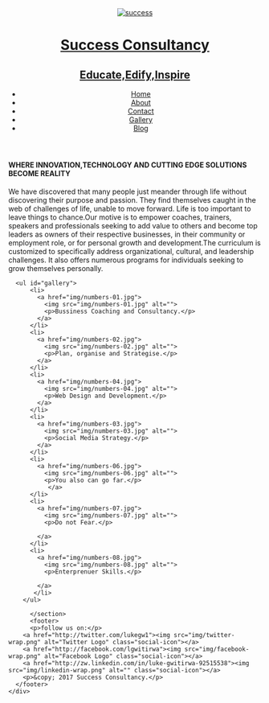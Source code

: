 
<!DOCTYPE html>
<html>
  <head>
    <meta charset="utf-8">
    <title>Success Consultancy</title>
    <link rel="stylesheet" href="css/normalize.css">
    <link href='http://fonts.googleapis.com/css?family=Changa+One|Open+Sans:400italic,700italic,400,700,800' rel='stylesheet' type='text/css'>
    <link rel="stylesheet" href="css/main.css">
    <link rel="stylesheet" href="css/interactions.css">
    <link rel="stylesheet" href="css/responsive.css">
  <meta name="viewport" content="width=device-width,initial-scale=1.0">
 </head>
  <body>
   <header>
      <a href="index.html" id="logo">
        <img class="logo" src="img/numbers-05.jpg" alt="success">
        <h1>Success Consultancy</h1>
        <h2>Educate,Edify,Inspire</h2>
      </a>
      <nav>
        <ul>
          <li><a href="index.html" class="selected">Home</a></li>
          <li><a href="about.html">About</a></li>
          <li><a href="contact.html">Contact</a></li>
          <li><a href="gallery.html"> Gallery</a></li>
          <li><a href="blog.html">Blog</a></li>
        </ul>
      </nav>
    </header>
    <div id="wrapper">
    <section>
<h4>WHERE INNOVATION,TECHNOLOGY AND CUTTING EDGE SOLUTIONS BECOME REALITY</h4>
      <p>We have discovered that many people just meander through life without discovering their purpose and passion. They find themselves caught in the web of challenges of life, unable to move forward.  Life is too important to leave things to chance.Our motive is to empower coaches, trainers, speakers and professionals seeking to add value to others and become top leaders as owners of their respective businesses, in their community or employment role, or for personal growth and development.The curriculum is customized to specifically address organizational, cultural, and leadership challenges. It also offers numerous programs for individuals seeking to grow themselves personally.</p>
        
      <ul id="gallery">
          <li>
            <a href="img/numbers-01.jpg">
              <img src="img/numbers-01.jpg" alt="">
              <p>Bussiness Coaching and Consultancy.</p>
            </a>
          </li>
          <li>
            <a href="img/numbers-02.jpg">
              <img src="img/numbers-02.jpg" alt="">
              <p>Plan, organise and Strategise.</p>
            </a>
          </li>
          <li>
            <a href="img/numbers-04.jpg">
              <img src="img/numbers-04.jpg" alt="">
              <p>Web Design and Development.</p>
            </a>
          </li>
          <li>
            <a href="img/numbers-03.jpg">
              <img src="img/numbers-03.jpg" alt="">
              <p>Social Media Strategy.</p>
            </a>
          </li>
          <li>
            <a href="img/numbers-06.jpg">
              <img src="img/numbers-06.jpg" alt="">
              <p>You also can go far.</p>
               </a>
          </li>
          <li>
            <a href="img/numbers-07.jpg">
              <img src="img/numbers-07.jpg" alt="">
              <p>Do not Fear.</p>
                                        
            </a>
          </li>
          <li>
            <a href="img/numbers-08.jpg">
              <img src="img/numbers-08.jpg" alt="">
              <p>Enterprenuer Skills.</p>
                                        
            </a>
           </li>
        </ul>
     
          </section>
          <footer>
          <p>follow us on:</p>
        <a href="http://twitter.com/lukegw1"><img src="img/twitter-wrap.png" alt="Twitter Logo" class="social-icon"></a>
        <a href="http://facebook.com/lgwitirwa"><img src="img/facebook-wrap.png" alt="Facebook Logo" class="social-icon"></a>
        <a href="http://zw.linkedin.com/in/luke-gwitirwa-92515538"><img src="img/linkedin-wrap.png" alt="" class="social-icon"></a>
        <p>&copy; 2017 Success Consultancy.</p>
      </footer>
    </div>
  </body>
</html>
